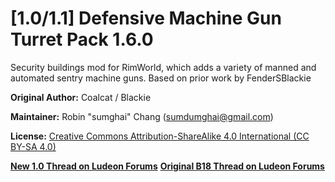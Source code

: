 # [1.0/1.1] Defensive Machine Gun Turret Pack 1.6.0
Security buildings mod for RimWorld, which adds a variety of manned and automated sentry machine guns. Based on prior work by FenderSBlackie 

**Original Author:** Coalcat / Blackie

**Maintainer:** Robin "sumghai" Chang (sumdumghai@gmail.com)

**License:** [Creative Commons Attribution-ShareAlike 4.0 International (CC BY-SA 4.0)](http://www.creativecommons.org/licenses/by-sa/4.0/)

[**New 1.0 Thread on Ludeon Forums**](https://ludeon.com/forums/index.php?topic=45727.0)
[**Original B18 Thread on Ludeon Forums**](https://ludeon.com/forums/index.php?topic=40913.0)
